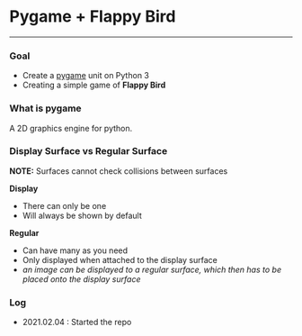 # Pygame + Flappy Bird
---

### Goal
- Create a [pygame](https://www.pygame.org/news) unit on Python 3
- Creating a simple game of __Flappy Bird__

### What is pygame

A 2D graphics engine for python.

### Display Surface vs Regular Surface
__NOTE:__ Surfaces cannot check collisions between surfaces

__Display__
- There can only be one
- Will always be shown by default

__Regular__
- Can have many as you need
- Only displayed when attached to the display surface
- _an image can be displayed to a regular surface, which then has to be placed onto the display surface_

### Log
- 2021.02.04 : Started the repo
